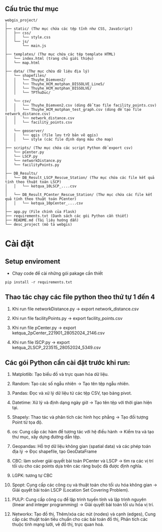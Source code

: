 ## Cấu trúc thư mục

```
webgis_project/
│
├── static/ (Thư mục chứa các tệp tĩnh như CSS, JavaScript)
│   ├── css/
│   │   └── style.css
│   └── js/
│       └── main.js
│
├── templates/ (Thư mục chứa các tệp template HTML)
│   └── index.html (trang chủ giới thiệu)
│   └── map.html
│
├── data/ (Thư mục chứa dữ liệu địa lý)
│   └── shapefiles/
│   │   └── Thuyhe_Diemven2/
│   │   └── Thuyhe_HCM_motphan_DISSOLVE_Line5/
│   │   └── Thuyhe_HCM_motphan_DISSOLVE/
│   │   └── TPThuDuc/
│
│   └── csv/
│   │   └── Thuyhe_Diemven2.csv (dùng để tạo file facility_points.csv)
│   │   └── Thuyhe_HCM_motphan_test_graph.csv (dùng để tạo file network_distance.csv)
│   │   └── network_distance.csv
│   │   └── facility_points.csv
│
│   └── geoserver/
│   │   └── qgis (file lưu trữ bản vẽ qgis)
│   │   └── style (các file định dạng màu cho map)
│
├── scripts/ (Thư mục chứa các script Python để export csv)
│   └── pCenter.py
│   └── LSCP.py
│   └── networkDistance.py
│   └── facilityPoints.py
│
├── DB_Results/
│   └── DB_Result_LSCP_Rescue_Station/ (Thư mục chứa các file kết quả tính theo thuật toán LSCP)
│   │   └── ketqua_10LSCP_....csv
│
│   └── DB_Result_PCenter_Rescue_Station/ (Thư mục chứa các file kết quả tính theo thuật toán PCenter)
│   │   └── ketqua_10pCenter_....csv
│
├── app.py (File chính của Flask)
├── requirements.txt (Danh sách các gói Python cần thiết)
├── README.md (Tài liệu hướng dẫn)
└── desc_project (mô tả webgis)
```

# Cài đặt

## Setup enviroment

- Chạy code để cài những gói pakage cần thiết

```
pip install -r requirements.txt
```

## Thao tác chạy các file python theo thứ tự 1 đến 4

1. Khi run file networkDistance.py -> export network_distance.csv

2. Khi run file facilityPoints.py -> export facility_points.csv

3. Khi run file pCenter.py -> export ketqua_2pCenter_221901_28052024_2146.csv

4. Khi run file lSCP.py -> export ketqua_2LSCP_223515_28052024_5349.csv

## Các gói Python cần cài đặt trước khi run:

1. Matplotlib: Tạo biểu đồ và trực quan hóa dữ liệu.

2. Random: Tạo các số ngẫu nhiên -> Tạo tên tệp ngẫu nhiên.

3. Pandas: Đọc và xử lý dữ liệu từ các tệp CSV, tạo bảng pivot.

4. Datetime: Xử lý và định dạng ngày giờ -> Tạo tên tệp với thời gian hiện tại.

5. Shapely: Thao tác và phân tích các hình học phẳng -> Tạo đối tượng Point từ tọa độ.

6. os: Cung cấp các hàm để tương tác với hệ điều hành -> Kiểm tra và tạo thư mục, xây dựng đường dẫn tệp.

7. Geopandas: Hỗ trợ dữ liệu không gian (spatial data) và các phép toán địa lý -> Đọc shapefile, tạo GeoDataFrame

8. CBC: làm solver giải quyết bài toán PCenter và LSCP -> tìm ra các vị trí tối ưu cho các points dựa trên các ràng buộc đã được định nghĩa.

9. LGPK: tương tự CBC

10. Spopt: Cung cấp các công cụ và thuật toán cho tối ưu hóa không gian -> Giải quyết bài toán LSCP (Location Set Covering Problem).

11. PULP: Cung cấp công cụ để lập trình tuyến tính và lập trình nguyên (linear and integer programming) -> Giải quyết bài toán tối ưu hóa vị trí.

12. Networkx: Tạo đồ thị, Thêm/xóa các nút (nodes) và cạnh (edges), Cung cấp các thuật toán tiêu chuẩn cho các bài toán đồ thị, Phân tích các thuộc tính mạng lưới, vẽ đồ thị, trực quan hoá.
